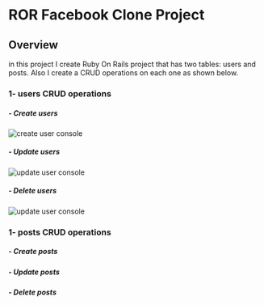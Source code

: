 # ROR Facebook Clone Project

## Overview
in this project I create Ruby On Rails project that has two tables: users and posts.
Also I create a CRUD operations on each one as shown below.

### 1- users CRUD operations

#####    - Create users

![create user console](https://ibb.co/44zyMF8)


#####    - Update users

![update user console](https://ibb.co/6tSKtpR)


#####    - Delete users

![update user console](https://ibb.co/c8k7xRY)


### 1- posts CRUD operations

#####    - Create posts
#####    - Update posts
#####    - Delete posts



